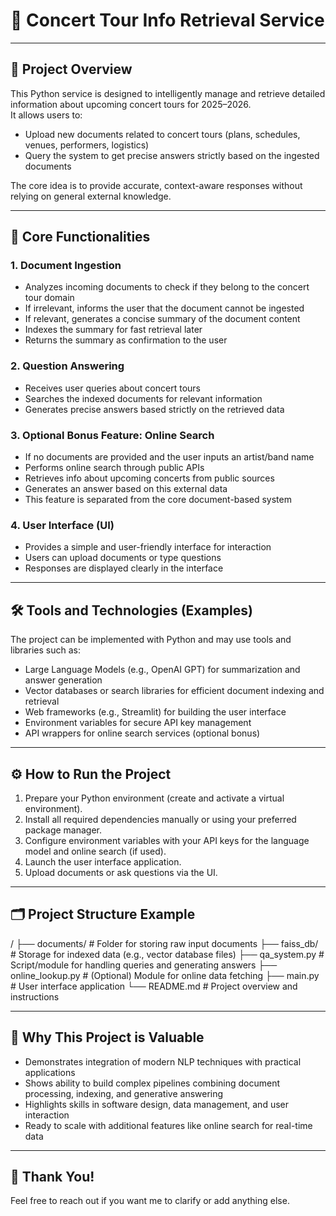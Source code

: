 # 🎵 Concert Tour Info Retrieval Service

---

## 🚀 Project Overview

This Python service is designed to intelligently manage and retrieve detailed information about upcoming concert tours for 2025–2026.  
It allows users to:

- Upload new documents related to concert tours (plans, schedules, venues, performers, logistics)  
- Query the system to get precise answers strictly based on the ingested documents  

The core idea is to provide accurate, context-aware responses without relying on general external knowledge.

---

## 🔑 Core Functionalities

### 1. Document Ingestion  
- Analyzes incoming documents to check if they belong to the concert tour domain  
- If irrelevant, informs the user that the document cannot be ingested  
- If relevant, generates a concise summary of the document content  
- Indexes the summary for fast retrieval later  
- Returns the summary as confirmation to the user

### 2. Question Answering  
- Receives user queries about concert tours  
- Searches the indexed documents for relevant information  
- Generates precise answers based strictly on the retrieved data

### 3. Optional Bonus Feature: Online Search  
- If no documents are provided and the user inputs an artist/band name  
- Performs online search through public APIs  
- Retrieves info about upcoming concerts from public sources  
- Generates an answer based on this external data  
- This feature is separated from the core document-based system

### 4. User Interface (UI)  
- Provides a simple and user-friendly interface for interaction  
- Users can upload documents or type questions  
- Responses are displayed clearly in the interface

---

## 🛠 Tools and Technologies (Examples)

The project can be implemented with Python and may use tools and libraries such as:

- Large Language Models (e.g., OpenAI GPT) for summarization and answer generation  
- Vector databases or search libraries for efficient document indexing and retrieval  
- Web frameworks (e.g., Streamlit) for building the user interface  
- Environment variables for secure API key management  
- API wrappers for online search services (optional bonus)

---

## ⚙ How to Run the Project

1. Prepare your Python environment (create and activate a virtual environment).  
2. Install all required dependencies manually or using your preferred package manager.  
3. Configure environment variables with your API keys for the language model and online search (if used).  
4. Launch the user interface application.  
5. Upload documents or ask questions via the UI.

---

## 🗂 Project Structure Example

/
├── documents/ # Folder for storing raw input documents
├── faiss_db/ # Storage for indexed data (e.g., vector database files)
├── qa_system.py # Script/module for handling queries and generating answers
├── online_lookup.py # (Optional) Module for online data fetching
├── main.py # User interface application
└── README.md # Project overview and instructions




---

## 🎯 Why This Project is Valuable

- Demonstrates integration of modern NLP techniques with practical applications  
- Shows ability to build complex pipelines combining document processing, indexing, and generative answering  
- Highlights skills in software design, data management, and user interaction  
- Ready to scale with additional features like online search for real-time data

---

## 🙏 Thank You!


Feel free to reach out if you want me to clarify or add anything else.

